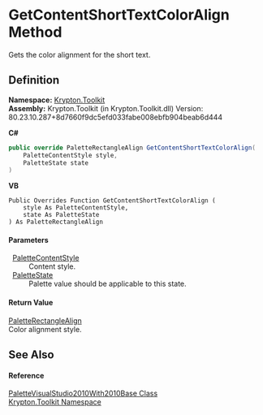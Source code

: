 # GetContentShortTextColorAlign Method


Gets the color alignment for the short text.



## Definition
**Namespace:** <a href="79d2eac2-21f4-54ff-7552-b20c33c30600.md">Krypton.Toolkit</a>  
**Assembly:** Krypton.Toolkit (in Krypton.Toolkit.dll) Version: 80.23.10.287+8d7660f9dc5efd033fabe008ebfb904beab6d444

**C#**
``` C#
public override PaletteRectangleAlign GetContentShortTextColorAlign(
	PaletteContentStyle style,
	PaletteState state
)
```
**VB**
``` VB
Public Overrides Function GetContentShortTextColorAlign ( 
	style As PaletteContentStyle,
	state As PaletteState
) As PaletteRectangleAlign
```



#### Parameters
<dl><dt>  <a href="e51bbd11-7fb5-8388-9a31-63383b173303.md">PaletteContentStyle</a></dt><dd>Content style.</dd><dt>  <a href="93e626cd-00cf-240e-06c6-ab4d47e982ba.md">PaletteState</a></dt><dd>Palette value should be applicable to this state.</dd></dl>

#### Return Value
<a href="a08dda3c-812d-0f91-9954-af55a04393ca.md">PaletteRectangleAlign</a>  
Color alignment style.

## See Also


#### Reference
<a href="94dbd922-5e5b-b2b0-215e-97ce53d5a365.md">PaletteVisualStudio2010With2010Base Class</a>  
<a href="79d2eac2-21f4-54ff-7552-b20c33c30600.md">Krypton.Toolkit Namespace</a>  
